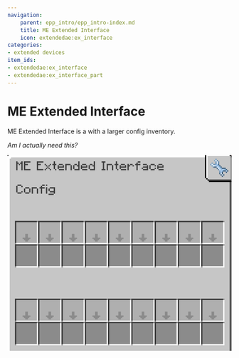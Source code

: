 ```yaml
---
navigation:
    parent: epp_intro/epp_intro-index.md
    title: ME Extended Interface
    icon: extendedae:ex_interface
categories:
- extended devices
item_ids:
- extendedae:ex_interface
- extendedae:ex_interface_part
---
```


# ME Extended Interface

<Row gap="20">
<BlockImage id="extendedae:ex_interface" scale="8"></BlockImage>
<GameScene zoom="8" background="transparent">
  <ImportStructure src="../structure/cable_ex_interface.snbt"></ImportStructure>
</GameScene>
</Row>

ME Extended Interface is a <ItemLink id="ae2:interface" /> with a larger config inventory.

*Am I actually need this?*

![EIGui](../pic/ei_gui.png)
